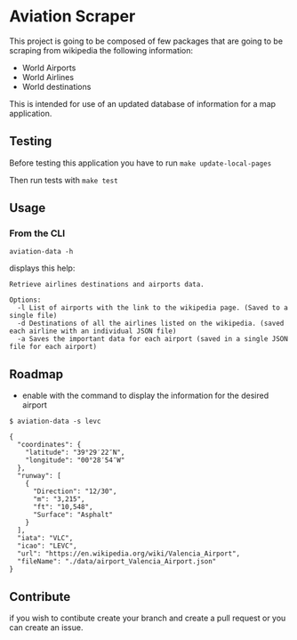 # Aviation Scraper
 
This project is going to be composed of few packages that are
going to be scraping from wikipedia the following information:

- World Airports
- World Airlines
- World destinations

This is intended for use of an updated database of information for a map application.

## Testing

Before testing this application you have to run `make update-local-pages`

Then run tests with `make test`

## Usage 

### From the CLI

`aviation-data -h`

displays this help:

```
Retrieve airlines destinations and airports data.

Options:
  -l List of airports with the link to the wikipedia page. (Saved to a single file)
  -d Destinations of all the airlines listed on the wikipedia. (saved each airline with an individual JSON file)
  -a Saves the important data for each airport (saved in a single JSON file for each airport)
```

## Roadmap
- enable with the command to display the information for the desired airport
```
$ aviation-data -s levc

{
  "coordinates": {
    "latitude": "39°29′22″N",
    "longitude": "00°28′54″W"
  },
  "runway": [
    {
      "Direction": "12/30",
      "m": "3,215",
      "ft": "10,548",
      "Surface": "Asphalt"
    }
  ],
  "iata": "VLC",
  "icao": "LEVC",
  "url": "https://en.wikipedia.org/wiki/Valencia_Airport",
  "fileName": "./data/airport_Valencia_Airport.json"
}
```

## Contribute

if you wish to contibute create your branch and create a pull request or you can create an issue.
